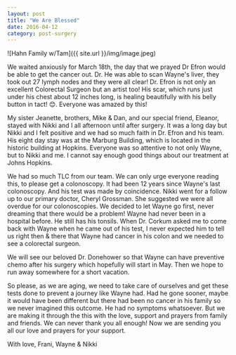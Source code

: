 ```yaml
---
layout: post
title: "We Are Blessed"
date: 2016-04-12
category: post-surgery
---
```


![Hahn Family w/Tam]({{ site.url }}/img/image.jpeg)

We waited anxiously for March 18th, the day that we prayed Dr Efron would be able to get the cancer out.  Dr. He was able to scan Wayne's liver, they took out 27 lymph nodes and they were all clear!  Dr. Efron is not only an excellent Colorectal Surgeon but an artist too!  His scar, which runs just under his chest about 12 inches long, is healing beautifully with his belly button in tact! 😊. Everyone was amazed by this!

My sister Jeanette, brothers, Mike & Dan, and our special friend, Eleanor, stayed with Nikki and I all afternoon until after surgery.  It was a long day but Nikki and I felt positive and we had so much faith in Dr. Efron and his team.  His eight day stay was at the Marburg Building, which is located in the historic building at Hopkins.  Everyone was so attentive to not only Wayne, but to Nikki and me.  I cannot say enough good things about our treatment at Johns Hopkins.  

We had so much TLC from our team.  We can only urge everyone reading this, to please get a colonoscopy. It had been 12 years since Wayne's last colonoscopy.  And his test was made by coincidence. Nikki went for a follow up to our primary doctor, Cheryl Grossman.  She suggested we were all overdue for our colonoscopies.  We decided to let Wayne go first, never dreaming that there would be a problem!  Wayne had never been in a hospital before.  He still has his tonsils.  When Dr. Corkum asked me to come back with Wayne when he came out of his test, I never expected him to tell us right then & there that Wayne had cancer in his colon and we needed to see a colorectal surgeon. 

We will see our beloved Dr. Donehower so that Wayne can have preventive chemo after his surgery which hopefully will start in May.  Then we hope to run away somewhere for a short vacation.

So please, as we are aging, we need to take care of ourselves and get these tests done to prevent a journey like Wayne had.  Had he gone sooner, maybe it would have been different but there had been no cancer in his family so we never imagined this outcome.  He had no symptoms whatsoever.  But we are making it through the this with the love, support and prayers from family and friends.  We can never thank you all enough!  Now we are sending you all our love and prayers for your support.

With love, Frani, Wayne & Nikki
